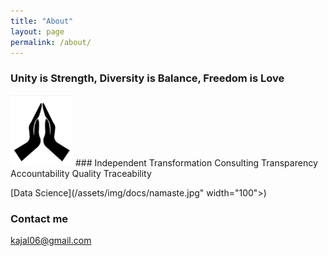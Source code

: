 ```yaml
---
title: "About"
layout: page
permalink: /about/
---
```


### Unity is Strength, Diversity is Balance, Freedom is Love  

<img src="/assets/img/docs/namaste.jpg" width="100">
###  Independent Transformation Consulting
Transparency
Accountability
Quality
Traceability

[Data Science](/assets/img/docs/namaste.jpg" width="100">)

### Contact me

[kajal06@gmail.com](mailto:kajal06@gmail.com)

